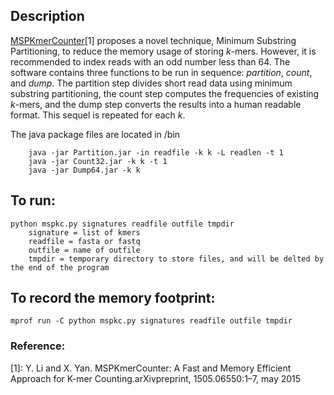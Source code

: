 ## Description
[MSPKmerCounter](http://www.cs.ucsb.edu/~yangli/MSPKmerCounter/download.html)[1] proposes a novel technique, Minimum Substring Partitioning, to reduce the memory usage of storing *k*-mers. However, it is recommended to index reads with an odd number less than 64. The software contains three functions to be run in sequence: *partition*, *count*, and *dump*. The partition step divides short read data using minimum substring partitioning, the count step computes the frequencies of existing *k*-mers, and the dump step converts the results into a human readable format. This sequel is repeated for each *k*.	

The java package files are located in /bin

```
	java -jar Partition.jar -in readfile -k k -L readlen -t 1
	java -jar Count32.jar -k k -t 1
	java -jar Dump64.jar -k k
```

## To run:
```
python mspkc.py signatures readfile outfile tmpdir
	signature = list of kmers
	readfile = fasta or fastq
	outfile = name of outfile
	tmpdir = temporary directory to store files, and will be delted by the end of the program
```

## To record the memory footprint:
```
mprof run -C python mspkc.py signatures readfile outfile tmpdir
```

### Reference:
[1]: Y.  Li  and  X.  Yan.   MSPKmerCounter:  A  Fast  and  Memory  Efficient  Approach  for  K-mer  Counting.arXivpreprint, 1505.06550:1–7, may 2015
